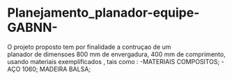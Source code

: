 # Planejamento_planador-equipe-GABNN-
O projeto proposto tem por finalidade a contruçao de um  
planador de dimensoes 800 mm de envergadura, 400 mm de comprimento,
usando materiais exemplificados , tais como :
  -MATERIAIS COMPOSITOS;
  -AÇO 1060;
  MADEIRA BALSA;
